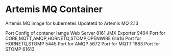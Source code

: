 # Artemis MQ Container
Artemis MQ image for kubernetes
Updatetd to Artemis MQ 2.13


Port Config of contaner iamge
Web Server
8161
JMX Exporter
9404
Port for CORE,MQTT,AMQP,HORNETQ,STOMP,OPENWIRE
61616
Port for HORNETQ,STOMP
5445
Port for AMQP
5672
Port for MQTT
1883
Port for STOMP
61613
